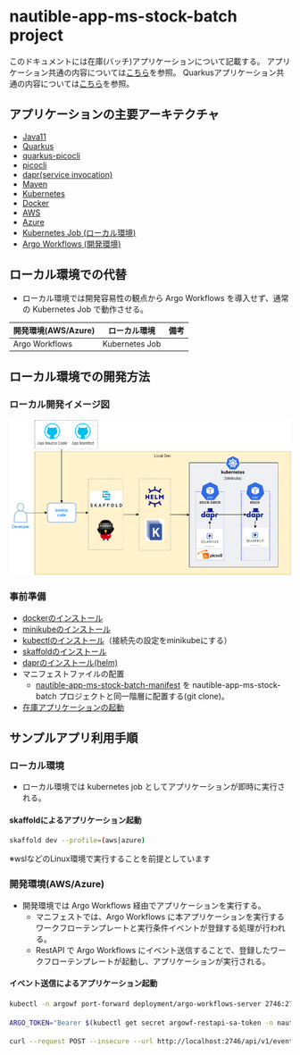 # nautible-app-ms-stock-batch project
このドキュメントには在庫(バッチ)アプリケーションについて記載する。
アプリケーション共通の内容については[こちら](https://github.com/nautible/docs/blob/main/referenceapp-architecture/README.md)を参照。
Quarkusアプリケーション共通の内容については[こちら](https://github.com/nautible/docs/blob/main/reference/quarkus/README.md)を参照。

## アプリケーションの主要アーキテクチャ
* [Java11](https://www.oracle.com/java/)
* [Quarkus](https://quarkus.io/)
* [quarkus-picocli](https://quarkus.io/guides/picocli)
* [picocli](https://picocli.info/)
* [dapr(service invocation)](https://dapr.io/)
* [Maven](https://maven.apache.org/)
* [Kubernetes](https://kubernetes.io/)
* [Docker](https://www.docker.com/)
* [AWS](https://aws.amazon.com/)
* [Azure](https://azure.microsoft.com/)
* [Kubernetes Job (ローカル環境)](https://kubernetes.io/docs/concepts/workloads/controllers/job/)
* [Argo Workflows (開発環境)](https://argoproj.github.io/argo-workflows/)

## ローカル環境での代替
* ローカル環境では開発容易性の観点から Argo Workflows を導入せず、通常の Kubernetes Job で動作させる。

|  開発環境(AWS/Azure)  |  ローカル環境  | 備考 |
| ---- | ---- | ---- |
| Argo Workflows | Kubernetes Job |  |

## ローカル環境での開発方法
### ローカル開発イメージ図
![ローカル開発イメージ](local-dev-image.png)

### 事前準備
* [dockerのインストール](https://docs.docker.com/get-docker/)
* [minikubeのインストール](https://kubernetes.io/ja/docs/tasks/tools/install-minikube/)
* [kubectlのインストール](https://kubernetes.io/ja/docs/tasks/tools/install-kubectl/)（接続先の設定をminikubeにする）
* [skaffoldのインストール](https://skaffold.dev/docs/install/)
* [daprのインストール(helm)](https://docs.dapr.io/getting-started/install-dapr-kubernetes/#install-with-helm-advanced)
* マニフェストファイルの配置
  * [nautible-app-ms-stock-batch-manifest](https://github.com/nautible/nautible-app-ms-stock-batch-manifest) を nautible-app-ms-stock-batch プロジェクトと同一階層に配置する(git clone)。
* [在庫アプリケーションの起動](https://github.com/nautible/nautible-app-ms-stock)

## サンプルアプリ利用手順

### ローカル環境
* ローカル環境では kubernetes job としてアプリケーションが即時に実行される。

#### skaffoldによるアプリケーション起動

```bash
skaffold dev --profile=(aws|azure)
```
※wslなどのLinux環境で実行することを前提としています

### 開発環境(AWS/Azure) 
* 開発環境では Argo Workflows 経由でアプリケーションを実行する。
  * マニフェストでは、Argo Workflows に本アプリケーションを実行するワークフローテンプレートと実行条件イベントが登録する処理が行われる。
  * RestAPI で Argo Workflows にイベント送信することで、登録したワークフローテンプレートが起動し、アプリケーションが実行される。

#### イベント送信によるアプリケーション起動

```bash
kubectl -n argowf port-forward deployment/argo-workflows-server 2746:2746

ARGO_TOKEN="Bearer $(kubectl get secret argowf-restapi-sa-token -n nautible-app-ms -o=jsonpath='{.data.token}' | base64 --decode)"

curl --request POST --insecure --url http://localhost:2746/api/v1/events/nautible-app-ms/nautible-app-ms-stock-batch-quantity-check -H "Authorization: $ARGO_TOKEN" -H 'Content-Type: application/json' -H "X-Argo-E2E: true" -d '{"message": "exec nautible-app-ms-stock-batch-quantity-check from events"}'
```